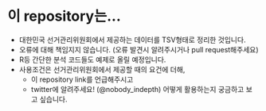 # 이 repository는...

* 대한민국 선거관리위원회에서 제공하는 데이터를 TSV형태로 정리한 것입니다.
* 오류에 대해 책임지지 않습니다. (오류 발견시 알려주시거나 pull request해주세요)
* R등 간단한 분석 코드들도 예제로 올릴 예정입니다.
* 사용조건은 선거관리위원회에서 제공할 때의 요건에 더해,
    - 이 repository link를 언급해주시고
    - twitter에 알려주세요! (@nobody_indepth) 어떻게 활용하는지 궁금하고 보고 싶습니다.
